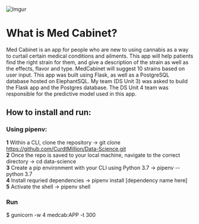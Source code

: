 ![Imgur](https://i.imgur.com/Lp5ehld.png)
# What is Med Cabinet?

Med Cabinet is an app for people who are new to using cannabis as a way to curtail certain medical conditions
and ailments.  This app will help patients find the right strain for them, and give a description of the strain as well as 
the effects, flavor and type. MedCabinet will suggest 10 strains based on user input. This app was built using Flask, as well 
as a PostgreSQL database hosted on ElephantSQL. My team (DS Unit 3) was asked to build the Flask app and the Postgres database. 
The DS Unit 4 team was responsible for the predictive model used in this app.

## How to install and run:

### Using pipenv:
**1** Within a CLI, clone the repository -> git clone https://github.com/CurdtMillion/Data-Science.git<br> 
**2** Once the repo is saved to your local machine, navigate to the correct directory -> cd data-science<br>
**3** Create a pip environment with your CLI using Python 3.7 -> pipenv --python 3.7<br> 
**4** Install requried dependencies -> pipenv install [dependency name here]<br> 
**5** Activate the shell -> pipenv shell

### Run
$ gunicorn -w 4 medcab:APP -t 300